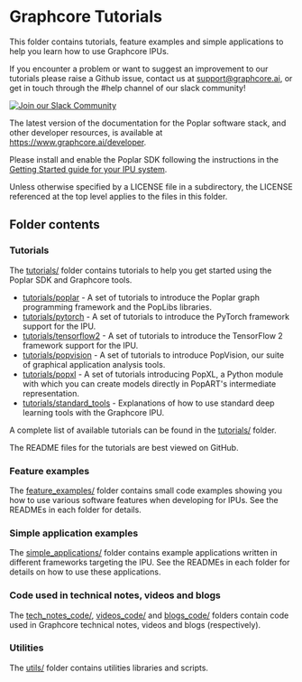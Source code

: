 <!-- Copyright (c) 2018 Graphcore Ltd. All rights reserved. -->
# Graphcore Tutorials

This folder contains tutorials, feature examples and simple applications to
help you learn how to use Graphcore IPUs.

If you encounter a problem or want to suggest an improvement to our tutorials
please raise a Github issue, contact us at
[support@graphcore.ai](mailto:support@graphcore.ai?subject=General%20Feedback), or
get in touch through the #help channel of our slack community!

[![Join our Slack Community](https://img.shields.io/badge/Slack-Join%20Graphcore's%20Community-blue?style=flat-square&logo=slack)](https://www.graphcore.ai/join-community)

The latest version of the documentation for the Poplar software stack, and other
developer resources, is available at <https://www.graphcore.ai/developer>.

Please install and enable the Poplar SDK following the instructions in the
[Getting Started guide for your IPU
system](https://docs.graphcore.ai/en/latest/getting-started.html).

Unless otherwise specified by a LICENSE file in a subdirectory, the LICENSE
referenced at the top level applies to the files in this folder.

## Folder contents

### Tutorials

The [tutorials/](tutorials) folder contains tutorials to help you get started
using the Poplar SDK and Graphcore tools.

* [tutorials/poplar](tutorials/poplar) - A set of tutorials to introduce the
  Poplar graph programming framework and the PopLibs libraries.
* [tutorials/pytorch](tutorials/pytorch) - A set of tutorials to introduce the
  PyTorch framework support for the IPU.
* [tutorials/tensorflow2](tutorials/tensorflow2) - A set of tutorials to
  introduce the TensorFlow 2 framework support for the IPU.
* [tutorials/popvision](tutorials/popvision) - A set of tutorials to introduce
  PopVision, our suite of graphical application analysis tools.
* [tutorials/popxl](tutorials/popxl) - A set of tutorials introducing PopXL, a
  Python module with which you can create models directly in PopART's
  intermediate representation.
* [tutorials/standard_tools](tutorials/standard_tools) - Explanations of how to
  use standard deep learning tools with the Graphcore IPU.

A complete list of available tutorials can be found in the
[tutorials/](tutorials) folder.

The README files for the tutorials are best viewed on GitHub.

### Feature examples

The [feature_examples/](feature_examples) folder contains small code examples
showing you how to use various software features when developing for IPUs. See
the READMEs in each folder for details.

### Simple application examples

The [simple_applications/](simple_applications) folder contains example
applications written in different frameworks targeting the IPU. See the READMEs
in each folder for details on how to use these applications.

### Code used in technical notes, videos and blogs

The [tech_notes_code/](tech_notes_code), [videos_code/](videos_code) and
[blogs_code/](blogs_code) folders contain code used in Graphcore technical notes,
videos and blogs (respectively).

### Utilities

The [utils/](utils) folder contains utilities libraries and scripts.
